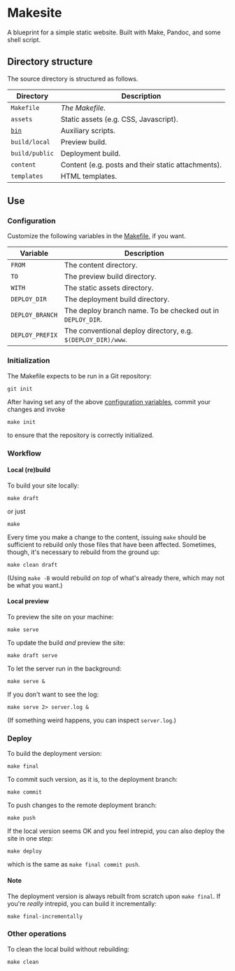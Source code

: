 # Makesite

A blueprint for a simple static website.
Built with Make, Pandoc, and some shell script.

## Directory structure

The source directory is structured as follows.

  Directory      | Description
  -------------- | --------------------------------------------------
  `Makefile`     |  *The Makefile.*
  `assets`       |  Static assets (e.g. CSS, Javascript).
  [`bin`](bin)   |  Auxiliary scripts.
  `build/local`  |  Preview build.
  `build/public` |  Deployment build.
  `content`      |  Content (e.g. posts and their static attachments).
  `templates`    |  HTML templates.

## Use

### Configuration

Customize the following variables in the [Makefile](Makefile), if you want.

  Variable        | Description
  --------------- | ----------------------------------------------------------
  `FROM`          | The content directory.
  `TO`            | The preview build directory.
  `WITH`          | The static assets directory.
  `DEPLOY_DIR`    | The deployment build directory.
  `DEPLOY_BRANCH` | The deploy branch name. To be checked out in `DEPLOY_DIR`.
  `DEPLOY_PREFIX` | The conventional deploy directory, e.g. `$(DEPLOY_DIR)/www`.

### Initialization

The Makefile expects to be run in a Git repository:

    git init

After having set any of the above [configuration variables](#configuration),
commit your changes and invoke

    make init

to ensure that the repository is correctly initialized.

### Workflow

#### Local (re)build

To build your site locally:

    make draft

or just

    make

Every time you make a change to the content, issuing `make` should be
sufficient to rebuild only those files that have been affected.
Sometimes, though, it's necessary to rebuild from the ground up:

    make clean draft

(Using `make -B` would rebuild *on top* of what's already there,
which may not be what you want.)

#### Local preview

To preview the site on your machine:

    make serve

To update the build *and* preview the site:

    make draft serve

To let the server run in the background:

    make serve &

If you don't want to see the log:

    make serve 2> server.log &

(If something weird happens, you can inspect `server.log`.)

### Deploy

To build the deployment version:

    make final

To commit such version, as it is, to the deployment branch:

    make commit

To push changes to the remote deployment branch:

    make push

If the local version seems OK and you feel intrepid, you can also deploy
the site in one step:

    make deploy

which is the same as `make final commit push`.

#### Note

The deployment version is always rebuilt from scratch upon `make final`.
If you're *really* intrepid, you can build it incrementally:

    make final-incrementally

### Other operations

To clean the local build without rebuilding:

    make clean

